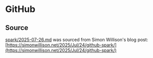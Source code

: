 # GitHub

## Source

[spark/2025-07-26.md](spark/2025-07-26.md) was sourced from Simon Willison's blog post:
[https://simonwillison.net/2025/Jul/24/github-spark/](https://simonwillison.net/2025/Jul/24/github-spark/)
